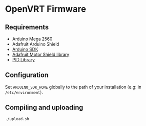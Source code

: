 # OpenVRT Firmware

## Requirements

- Arduino Mega 2560
- Adafruit Arduino Shield
- [Arduino SDK](https://www.arduino.cc/en/Main/Software)
- [Adafruit Motor Shield library](https://learn.adafruit.com/adafruit-motor-shield/library-install)
- [PID Library](https://playground.arduino.cc/Code/PIDLibrary)

## Configuration

Set `ARDUINO_SDK_HOME` globally to the path of your installation (e.g: in `/etc/environment`).

## Compiling and uploading

```bash
./upload.sh
```
